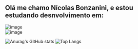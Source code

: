 ## Olá me chamo Nícolas Bonzanini, e estou estudando desnvolvimento em:

![image](https://github.com/user-attachments/assets/f2dc253e-ec59-444e-8845-93861d34b26f)
<br/>
![image](https://github.com/user-attachments/assets/20fb2d57-0836-4a78-b218-23f05a254f71)

![Anurag's GitHub stats](https://github-readme-stats.vercel.app/api?username=NicolasBonzanini0&show_icons=true&theme=tokyonight)
![Top Langs](https://github-readme-stats.vercel.app/api/top-langs/?username=&layout=compact)




<!--
**NicolasBonzanini0/NicolasBonzanini0** is a ✨ _special_ ✨ repository because its `README.md` (this file) appears on your GitHub profile.

Here are some ideas to get you started:

- 🔭 I’m currently working on ...
- 🌱 I’m currently learning ...
- 👯 I’m looking to collaborate on ...
- 🤔 I’m looking for help with ...
- 💬 Ask me about ...
- 📫 How to reach me: ...
- 😄 Pronouns: ...
- ⚡ Fun fact: ...
-->

